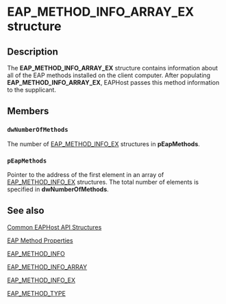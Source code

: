 # EAP_METHOD_INFO_ARRAY_EX structure

## Description

The **EAP_METHOD_INFO_ARRAY_EX** structure contains information about all of the EAP methods installed on the client computer. After populating **EAP_METHOD_INFO_ARRAY_EX**, EAPHost passes this method information to the supplicant.

## Members

### `dwNumberOfMethods`

The number of [EAP_METHOD_INFO_EX](https://learn.microsoft.com/windows/desktop/api/eaptypes/ns-eaptypes-eap_method_info_ex) structures in **pEapMethods**.

### `pEapMethods`

Pointer to the address of the first element in an array of [EAP_METHOD_INFO_EX](https://learn.microsoft.com/windows/desktop/api/eaptypes/ns-eaptypes-eap_method_info_ex) structures. The total number of elements is specified in **dwNumberOfMethods**.

## See also

[Common EAPHost API Structures](https://learn.microsoft.com/windows/win32/eaphost/common-eap-host-api-structures)

[EAP Method Properties](https://learn.microsoft.com/windows/win32/eaphost/eap-method-properties)

[EAP_METHOD_INFO](https://learn.microsoft.com/windows/desktop/api/eaptypes/ns-eaptypes-eap_method_info)

[EAP_METHOD_INFO_ARRAY](https://learn.microsoft.com/windows/desktop/api/eaptypes/ns-eaptypes-eap_method_info_array)

[EAP_METHOD_INFO_EX](https://learn.microsoft.com/windows/desktop/api/eaptypes/ns-eaptypes-eap_method_info_ex)

[EAP_METHOD_TYPE](https://learn.microsoft.com/windows/desktop/api/eaptypes/ns-eaptypes-eap_method_type)